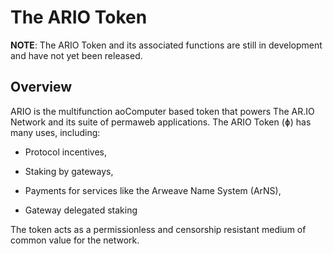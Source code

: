 ﻿---
permalink: "/token/"
---

# The ARIO Token

**NOTE**: The ARIO Token and its associated functions are still in development and have not yet been released.

## Overview

ARIO is the multifunction aoComputer based token that powers The AR.IO Network and its suite of permaweb applications. The ARIO Token (ɸ) has many uses, including:

- Protocol incentives,

- Staking by gateways,

- Payments for services like the Arweave Name System (ArNS),

- Gateway delegated staking

The token acts as a permissionless and censorship resistant medium of common value for the network.
